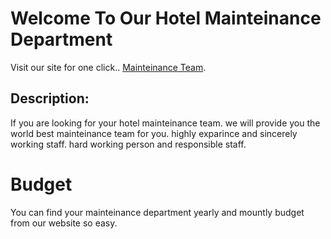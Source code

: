 # Welcome To Our Hotel Mainteinance Department

Visit our site for one click.. [Mainteinance Team](https://mystifying-cori-eb01d2.netlify.app/).

## Description:
 
 If you are looking for your hotel mainteinance team. we will provide you the world best mainteinance team for you.
 highly exparince and sincerely working staff. hard working person and responsible staff.

 # Budget

 You can find your mainteinance department yearly and mountly budget from our website so easy.